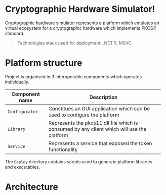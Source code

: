 # Cryptographic Hardware Simulator!

Cryptographic hardware simulator represents a platform which emulates an virtual ecosystem for a cryptographic hardware which implements PKCS11 standard.  
> Technologies stack used for deployment: .NET 5, MSVC

# Platform structure
Project is organised in 3 interoperable components which operates individually.

|Component name								 |Description                  |
|-------------------------------|-----------------------------|
|`Configurator`            	  |Constitues an GUI application which can be used to configure the platform            |
|`Library`           						|Represents the pkcs11 dll file which is consumed by any client which will use the platform           |
|`Service`											|Represents a service that exposed the token functionality|

The `Deploy` directory contains scripts used to generate platform libraries and executables.

# Architecture
